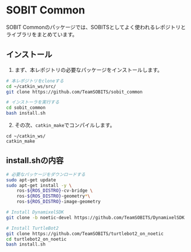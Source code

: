 # SOBIT Common

SOBIT Commonのパッケージでは、SOBITSとしてよく使われるレポジトリとライブラリをまとめています。

## インストール
1. まず、本レポジトリの必要なパッケージをインストールします。

```bash
# 本レポジトリをcloneする
cd ~/catkin_ws/src/
git clone https://github.com/TeamSOBITS/sobit_common

# インストーラを実行する
cd sobit_common
bash install.sh
```

2. その次、`catkin_make`でコンパイルします。

```
cd ~/catkin_ws/
catkin_make
```

## install.shの内容
```bash
# 必要なパッケージをダウンロードする
sudo apt-get update
sudo apt-get install -y \
    ros-${ROS_DISTRO}-cv-bridge \
    ros-${ROS_DISTRO}-geometry*\
    ros-${ROS_DISTRO}-image-geometry

# Install DynamixelSDK
git clone -b noetic-devel https://github.com/TeamSOBITS/DynamixelSDK

# Install TurtleBot2
git clone https://github.com/TeamSOBITS/turtlebot2_on_noetic
cd turtlebot2_on_noetic
bash install.sh
```